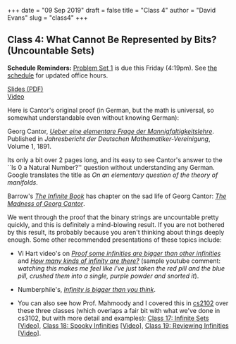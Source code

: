 +++
date = "09 Sep 2019"
draft = false
title = "Class 4"
author = "David Evans"
slug = "class4"
+++

## Class 4: What Cannot Be Represented by Bits? (Uncountable Sets)

**Schedule Reminders:** [Problem Set 1](/ps1) is due this Friday (4:19pm).  See [the schedule](/schedule) for updated office hours.

[Slides (PDF)](https://www.dropbox.com/s/w6rpp6rgwx5ycl5/class4-share.pdf?dl=0)  
[Video](https://uva.hosted.panopto.com/Panopto/Pages/Viewer.aspx?id=b644143d-a3dc-4165-a524-aac30140f096)

Here is Cantor's original proof (in German, but the math is universal, so somewhat understandable even without knowing German):

Georg Cantor, [_Ueber eine elementare Frage der Mannigfaltigkeitslehre_](/docs/cantor-proof.pdf). Published in _Jahresbericht der Deutschen Mathematiker-Vereinigung_, Volume 1, 1891. 

Its only a bit over 2 pages long, and its easy to see Cantor's answer
to the ``Is 0 a Natural Number?'' question without understanding any
German.  Google translates the title as _On an elementary question of
the theory of manifolds_.

Barrow's [_The Infinite
Book_](https://www.amazon.com/Infinite-Book-Boundless-Timeless-Endless/dp/1400032245/)
has chapter on the sad life of Georg Cantor: [_The Madness of Georg
Cantor_](/docs/madness-of-cantor.pdf).

We went through the proof that the binary strings are uncountable
pretty quickly, and this is definitely a mind-blowing result. If you
are not bothered by this result, its probably because you aren't
thinking about things deeply enough. Some other recommended
presentations of these topics include:

- Vi Hart video's on [_Proof some infinities are bigger than other infinities_](https://www.youtube.com/watch?v=lA6hE7NFIK0) and [_How many kinds of infinity are there?_](https://www.youtube.com/watch?v=23I5GS4JiDg) (sample youtube comment: <em>watching this makes me feel like i've just taken the red pill and the blue pill, crushed them into a single, purple powder and snorted it</em>).

- Numberphile's, [_Infinity is bigger than you think_](https://www.youtube.com/watch?v=elvOZm0d4H0]).

- You can also see how Prof. Mahmoody and I covered this in [cs2102](https://uvacs2102.github.io) over these three classes (which overlaps a fair bit with what we've done in cs3102, but with more detail and examples): [Class 17: Infinite Sets](https://uvacs2102.github.io/class17/) [[Video](https://uva.hosted.panopto.com/Panopto/Pages/Viewer.aspx?id=1b0b99bc-7623-457f-b5d2-73fb64c22c83)], 
[Class 18: Spooky Infinities](https://uvacs2102.github.io/class18/) [[Video](https://uva.hosted.panopto.com/Panopto/Pages/Viewer.aspx?id=2aa2b9e6-e148-4239-a4bf-5ad963643514)], [Class 19: Reviewing Infinities](https://uvacs2102.github.io/class19/) [[Video](https://uva.hosted.panopto.com/Panopto/Pages/Viewer.aspx?id=8af6f263-4e0b-4cf7-9378-96bdbf7fc8ac)].

 

